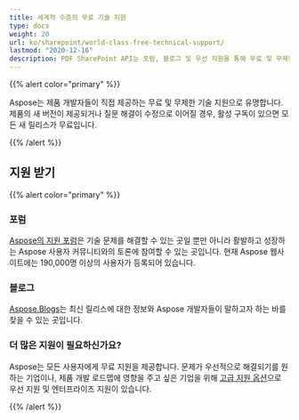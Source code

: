 ```yaml
---
title: 세계적 수준의 무료 기술 지원
type: docs
weight: 20
url: ko/sharepoint/world-class-free-technical-support/
lastmod: "2020-12-16"
description: PDF SharePoint API는 포럼, 블로그 및 우선 지원을 통해 무료 및 무제한 기술 지원을 제공합니다.
---
```


{{% alert color="primary" %}}

Aspose는 제품 개발자들이 직접 제공하는 무료 및 무제한 기술 지원으로 유명합니다. 제품의 새 버전이 제공되거나 질문 해결이 수정으로 이어질 경우, 활성 구독이 있으면 모든 새 릴리스가 무료입니다.

{{% /alert %}}
## **지원 받기**

{{% alert color="primary" %}}

### **포럼**
[Aspose의 지원 포럼](https://forum.aspose.com/)은 기술 문제를 해결할 수 있는 곳일 뿐만 아니라 활발하고 성장하는 Aspose 사용자 커뮤니티와의 토론에 참여할 수 있는 곳입니다. 현재 Aspose 웹사이트에는 190,000명 이상의 사용자가 등록되어 있습니다.
### **블로그**

[Aspose.Blogs](https://blog.aspose.com/)는 최신 릴리스에 대한 정보와 Aspose 개발자들이 말하고자 하는 바를 찾을 수 있는 곳입니다.
### **더 많은 지원이 필요하신가요?**
Aspose는 모든 사용자에게 무료 지원을 제공합니다. 문제가 우선적으로 해결되기를 원하는 기업이나, 제품 개발 로드맵에 영향을 주고 싶은 기업을 위해 [고급 지원 옵션](https://helpdesk.aspose.com/index.php)으로 우선 지원 및 엔터프라이즈 지원이 있습니다.

{{% /alert %}}